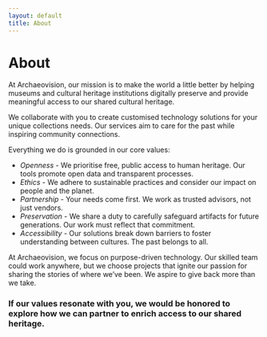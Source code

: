 ```yaml
---
layout: default
title: About
---
```

# About
At Archaeovision, our mission is to make the world a little better by helping museums and cultural heritage institutions digitally preserve and provide meaningful access to our shared cultural heritage.

We collaborate with you to create customised technology solutions for your unique collections needs. Our services aim to care for the past while inspiring community connections.

Everything we do is grounded in our core values:
- _Openness_ - We prioritise free, public access to human heritage. Our tools promote open data and transparent processes.
- _Ethics_ - We adhere to sustainable practices and consider our impact on people and the planet.
- _Partnership_ - Your needs come first. We work as trusted advisors, not just vendors.
- _Preservation_ - We share a duty to carefully safeguard artifacts for future generations. Our work must reflect that commitment.
- _Accessibility_ - Our solutions break down barriers to foster understanding between cultures. The past belongs to all.

At Archaeovision, we focus on purpose-driven technology. Our skilled team could work anywhere, but we choose projects that ignite our passion for sharing the stories of where we’ve been. We aspire to give back more than we take.

### If our values resonate with you, we would be honored to explore how we can partner to enrich access to our shared heritage.
